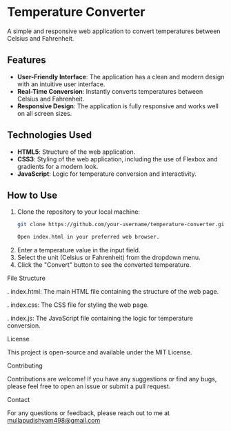 # Temperature Converter

A simple and responsive web application to convert temperatures between Celsius and Fahrenheit.

## Features

- **User-Friendly Interface**: The application has a clean and modern design with an intuitive user interface.
- **Real-Time Conversion**: Instantly converts temperatures between Celsius and Fahrenheit.
- **Responsive Design**: The application is fully responsive and works well on all screen sizes.

## Technologies Used

- **HTML5**: Structure of the web application.
- **CSS3**: Styling of the web application, including the use of Flexbox and gradients for a modern look.
- **JavaScript**: Logic for temperature conversion and interactivity.

## How to Use

1. Clone the repository to your local machine:
   ```bash
   git clone https://github.com/your-username/temperature-converter.git

   Open index.html in your preferred web browser.
2. Enter a temperature value in the input field.
3. Select the unit (Celsius or Fahrenheit) from the dropdown menu.
4. Click the "Convert" button to see the converted temperature.

File Structure

. index.html: The main HTML file containing the structure of the web page.

. index.css: The CSS file for styling the web page.

. index.js: The JavaScript file containing the logic for temperature conversion.


License

This project is open-source and available under the MIT License.

Contributing

Contributions are welcome! If you have any suggestions or find any bugs, please feel free to open an issue or submit a pull request.

Contact

For any questions or feedback, please reach out to me at mullapudishyam498@gmail.com
